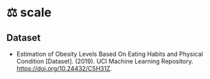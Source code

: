 # ⚖️ scale

## Dataset

* Estimation of Obesity Levels Based On Eating Habits and Physical Condition  [Dataset]. (2019). UCI Machine Learning Repository. https://doi.org/10.24432/C5H31Z.
